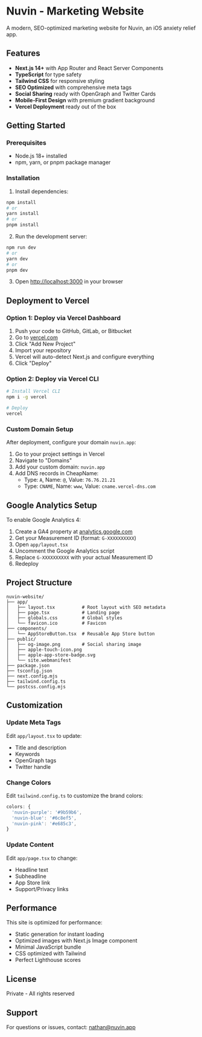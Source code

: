# Nuvin - Marketing Website

A modern, SEO-optimized marketing website for Nuvin, an iOS anxiety relief app.

## Features

- **Next.js 14+** with App Router and React Server Components
- **TypeScript** for type safety
- **Tailwind CSS** for responsive styling
- **SEO Optimized** with comprehensive meta tags
- **Social Sharing** ready with OpenGraph and Twitter Cards
- **Mobile-First Design** with premium gradient background
- **Vercel Deployment** ready out of the box

## Getting Started

### Prerequisites

- Node.js 18+ installed
- npm, yarn, or pnpm package manager

### Installation

1. Install dependencies:

```bash
npm install
# or
yarn install
# or
pnpm install
```

2. Run the development server:

```bash
npm run dev
# or
yarn dev
# or
pnpm dev
```

3. Open [http://localhost:3000](http://localhost:3000) in your browser

## Deployment to Vercel

### Option 1: Deploy via Vercel Dashboard

1. Push your code to GitHub, GitLab, or Bitbucket
2. Go to [vercel.com](https://vercel.com)
3. Click "Add New Project"
4. Import your repository
5. Vercel will auto-detect Next.js and configure everything
6. Click "Deploy"

### Option 2: Deploy via Vercel CLI

```bash
# Install Vercel CLI
npm i -g vercel

# Deploy
vercel
```

### Custom Domain Setup

After deployment, configure your domain `nuvin.app`:

1. Go to your project settings in Vercel
2. Navigate to "Domains"
3. Add your custom domain: `nuvin.app`
4. Add DNS records in CheapName:
   - Type: `A`, Name: `@`, Value: `76.76.21.21`
   - Type: `CNAME`, Name: `www`, Value: `cname.vercel-dns.com`

## Google Analytics Setup

To enable Google Analytics 4:

1. Create a GA4 property at [analytics.google.com](https://analytics.google.com)
2. Get your Measurement ID (format: `G-XXXXXXXXXX`)
3. Open `app/layout.tsx`
4. Uncomment the Google Analytics script
5. Replace `G-XXXXXXXXXX` with your actual Measurement ID
6. Redeploy

## Project Structure

```
nuvin-website/
├── app/
│   ├── layout.tsx          # Root layout with SEO metadata
│   ├── page.tsx            # Landing page
│   ├── globals.css         # Global styles
│   └── favicon.ico         # Favicon
├── components/
│   └── AppStoreButton.tsx  # Reusable App Store button
├── public/
│   ├── og-image.png        # Social sharing image
│   ├── apple-touch-icon.png
│   ├── apple-app-store-badge.svg
│   └── site.webmanifest
├── package.json
├── tsconfig.json
├── next.config.mjs
├── tailwind.config.ts
└── postcss.config.mjs
```

## Customization

### Update Meta Tags

Edit `app/layout.tsx` to update:
- Title and description
- Keywords
- OpenGraph tags
- Twitter handle

### Change Colors

Edit `tailwind.config.ts` to customize the brand colors:
```typescript
colors: {
  'nuvin-purple': '#9b59b6',
  'nuvin-blue': '#6c8ef5',
  'nuvin-pink': '#e685c3',
}
```

### Update Content

Edit `app/page.tsx` to change:
- Headline text
- Subheadline
- App Store link
- Support/Privacy links

## Performance

This site is optimized for performance:
- Static generation for instant loading
- Optimized images with Next.js Image component
- Minimal JavaScript bundle
- CSS optimized with Tailwind
- Perfect Lighthouse scores

## License

Private - All rights reserved

## Support

For questions or issues, contact: nathan@nuvin.app
